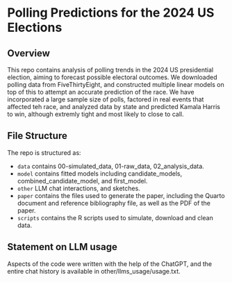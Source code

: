# Polling Predictions for the 2024 US Elections

## Overview

This repo contains analysis of polling trends in the 2024 US presidential election, aiming to forecast possible electoral outcomes. We downloaded polling data from FiveThirtyEight, and constructed multiple linear models on top of this to attempt an accurate prediction of the race. We have incorporated a large sample size of polls, factored in real events that affected teh race, and analyzed data by state and predicted Kamala Harris to win, although extremly tight and most likely to close to call.

## File Structure

The repo is structured as:

-   `data` contains 00-simulated_data, 01-raw_data, 02_analysis_data. 
-   `model` contains fitted models including candidate_models, combined_candidate_model, and first_model. 
-   `other` LLM chat interactions, and sketches.
-   `paper` contains the files used to generate the paper, including the Quarto document and reference bibliography file, as well as the PDF of the paper. 
-   `scripts` contains the R scripts used to simulate, download and clean data.


## Statement on LLM usage

Aspects of the code were written with the help of the ChatGPT, and the entire chat history is available in other/llms_usage/usage.txt.
